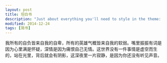 ```yaml
---
layout: post
title: 坦白书
description: "Just about everything you'll need to style in the theme: headings, paragraphs, blockquotes, tables, code blocks, and more."
modified: 2014-12-24
tags: [简书]
---
```


我所有的自负皆来自我的自卑，所有的英雄气概皆来自我的软弱。嘴里振振有词是因为心里满是怀疑，深情是因为痛恨自己无情。这世界没有一件事情是虚空而生的，站在光里，背后就会有阴影，这深夜里一片寂静，是因为你还没有听见声音。